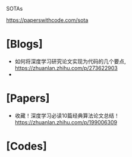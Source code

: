 SOTAs

https://paperswithcode.com/sota


# [Blogs]
+ 如何将深度学习研究论文实现为代码的几个要点, https://zhuanlan.zhihu.com/p/273622903
+ 

# [Papers]
+ 收藏！深度学习必读10篇经典算法论文总结！https://zhuanlan.zhihu.com/p/199006309

# [Codes]

